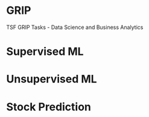 # GRIP
TSF GRIP Tasks - Data Science and Business Analytics

# Supervised ML
# Unsupervised ML
# Stock Prediction

